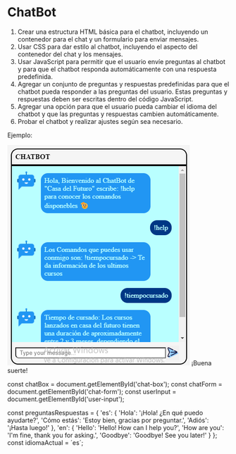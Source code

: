 # ChatBot

1. Crear una estructura HTML básica para el chatbot, incluyendo un contenedor para el chat y un formulario para enviar mensajes.
2. Usar CSS para dar estilo al chatbot, incluyendo el aspecto del contenedor del chat y los mensajes.
3. Usar JavaScript para permitir que el usuario envíe preguntas al chatbot y para que el chatbot responda automáticamente con una respuesta predefinida.
4. Agregar un conjunto de preguntas y respuestas predefinidas para que el chatbot pueda responder a las preguntas del usuario. Estas preguntas y respuestas deben ser escritas dentro del código JavaScript.
5. Agregar una opción para que el usuario pueda cambiar el idioma del chatbot y que las preguntas y respuestas cambien automáticamente.
6. Probar el chatbot y realizar ajustes según sea necesario.

Ejemplo: 

![Captura de pantalla 2023-08-06 214837.png](./img/Captura%20de%20pantalla%202023-08-06%20214837.png)
¡Buena suerte!

const chatBox = document.getElementById('chat-box');
const chatForm = document.getElementById('chat-form');
const userInput = document.getElementById('user-input');

const preguntasRespuestas = {
    'es': {
        'Hola': '¡Hola! ¿En qué puedo ayudarte?',
        'Cómo estás': 'Estoy bien, gracias por preguntar.',
        'Adiós': '¡Hasta luego!'
    },
    'en': {
        'Hello': 'Hello! How can I help you?',
        'How are you': 'I\'m fine, thank you for asking.',
        'Goodbye': 'Goodbye! See you later!'
    }
};
const idiomaActual = ´es´;
